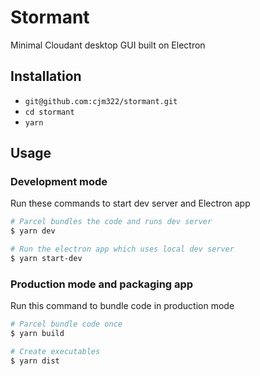 # Stormant

Minimal Cloudant desktop GUI built on Electron

## Installation

* `git@github.com:cjm322/stormant.git`
* `cd stormant`
* `yarn`

## Usage

### Development mode
Run these commands to start dev server and Electron app
``` bash
# Parcel bundles the code and runs dev server
$ yarn dev

# Run the electron app which uses local dev server
$ yarn start-dev
```

### Production mode and packaging app
Run this command to bundle code in production mode
``` bash
# Parcel bundle code once
$ yarn build

# Create executables
$ yarn dist
```
